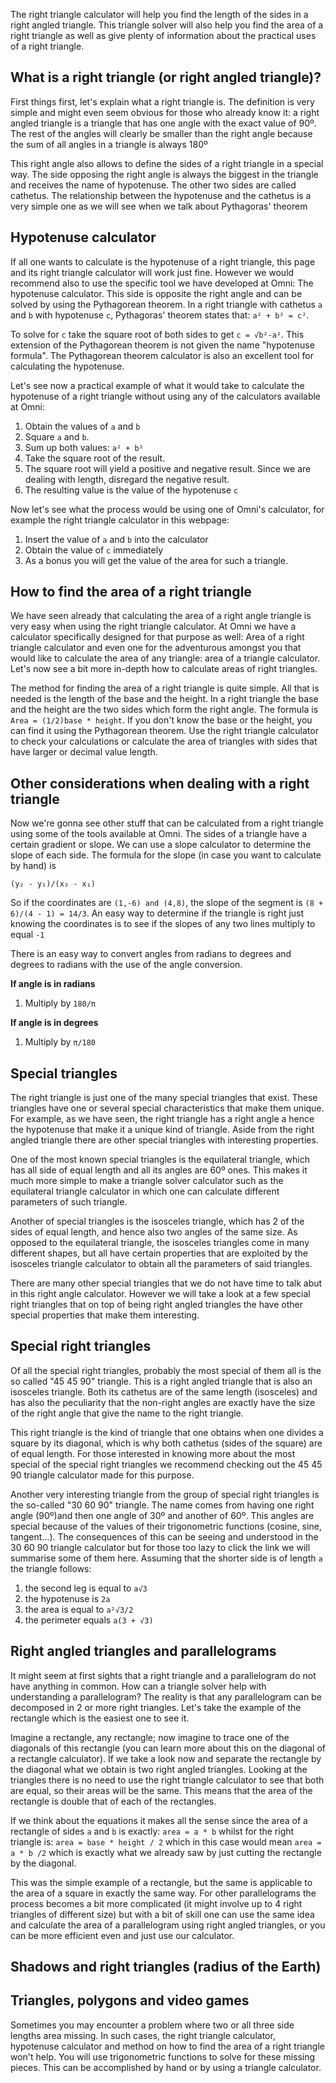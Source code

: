 The right triangle calculator will help you find the length of the sides in a right angled triangle. This triangle solver will also help you find the area of a right triangle as well as give plenty of information about the practical uses of a right triangle.

## What is a right triangle (or right angled triangle)?

First things first, let's explain what a right triangle is. The definition is very simple and might even seem obvious for those who already know it: a right angled triangle is a triangle that has one angle with the exact value of 90º. The rest of the angles will clearly be smaller than the right angle because the sum of all angles in a triangle is always 180º

This right angle also allows to define the sides of a right triangle in a special way. The side opposing the right angle is always the biggest in the triangle and receives the name of hypotenuse. The other two sides are called cathetus. The relationship between the hypotenuse and the cathetus is a very simple one as we will see when we talk about Pythagoras' theorem 

## Hypotenuse calculator

If all one wants to calculate is the hypotenuse of a right triangle, this page and its right triangle calculator will work just fine. However we would recommend also to use the specific tool we have developed at Omni: <portal cid="1098">The hypotenuse calculator</portal>. This side is opposite the right angle and can be solved by using the Pythagorean theorem. In a right triangle with cathetus `a` and `b` with hypotenuse `c`, Pythagoras' theorem states that: `a² + b² = c²`. 

To solve for `c` take the <portal cid="151">square root</portal> of both sides to get `c = √b²-a²`. This extension of the Pythagorean theorem is not given the name "hypotenuse formula". The <portal cid="53">Pythagorean theorem calculator</portal> is also an excellent tool for calculating the hypotenuse.

Let's see now a practical example of what it would take to calculate the hypotenuse of a right triangle without using any of the calculators available at Omni:

1. Obtain the values of `a` and `b`
1. Square `a` and `b`.
1. Sum up both values: `a² + b²`
1. Take the square root of the result. 
1. The square root will yield a positive and negative result. Since we are dealing with length, disregard the negative result.
1. The resulting value is the value of the hypotenuse `c`


Now let's see what the process would be using one of Omni's calculator, for example the right triangle calculator in this webpage:

1) Insert the value of `a` and `b` into the calculator
1) Obtain the value of `c` immediately
1) As a bonus you will get the value of the area for such a triangle.


## How to find the area of a right triangle

We have seen already that calculating the area of a right angle triangle is very easy when using the right triangle calculator. At Omni we have a calculator specifically designed for that purpose as well: <portal cid=1100> Area of a right triangle calculator</portal> and even one for the adventurous amongst you that would like to calculate the area of any triangle: <portal cid=906> area of a triangle calculator</portal>. Let's now see a bit more in-depth how to calculate areas of right triangles.

The method for finding the area of a right triangle is quite simple. All that is needed is the length of the base and the height. In a right triangle the base and the height are the two sides which form the right angle. The formula is `Area = (1/2)base * height`. If you don't know the base or the height, you can find it using the Pythagorean theorem. Use the right triangle calculator to check your calculations or calculate the area of triangles with sides that have larger or decimal value length.

## Other considerations when dealing with a right triangle

Now we're gonna see other stuff that can be calculated from a right triangle using some of the tools available at Omni. The sides of a triangle have a certain gradient or slope. We can use a <portal cid="184">slope calculator</portal> to determine the slope of each side. The formula for the slope (in case you want to calculate by hand) is 

`(y₂ - y₁)/(x₂ - x₁)`

So if the coordinates are `(1,-6) and (4,8)`, the slope of the segment is `(8 + 6)/(4 - 1) = 14/3`.  An easy way to determine if the triangle is right just knowing the coordinates is to see if the slopes of any two lines multiply to equal `-1`

There is an easy way to convert angles from radians to degrees and degrees to radians with the use of the <portal cid="211">angle conversion</portal>.  

**If angle is in radians**
1. Multiply by `180/π`

**If angle is in degrees**
1. Multiply by `π/180`

## Special triangles

The right triangle is just one of the many special triangles that exist. These triangles have one or several special characteristics that make them unique. For example, as we have seen, the right triangle has a right angle a hence the hypotenuse that make it a unique kind of triangle. Aside from the right angled triangle there are other special triangles with interesting properties.

One of the most known special triangles is the equilateral triangle, which has all side of equal length and all its angles are 60º ones. This makes it much more simple to make a triangle solver calculator such as the <portal cid=983>equilateral triangle calculator</portal> in which one can calculate different parameters of such triangle.

Another of special triangles is the isosceles triangle, which has 2 of the sides of equal length, and hence also two angles of the same size. As opposed to the equilateral triangle, the isosceles triangles come in many different shapes, but all have certain properties that are exploited by the <portal cid=981>isosceles triangle calculator</portal> to obtain all the parameters of said triangles.

There are many other special triangles that we do not have time to talk abut in this right angle calculator. However we will take a look at a few special right triangles that on top of being right angled triangles the have other special properties that make them interesting.

## Special right triangles

Of all the special right triangles, probably the most special of them all is the so called "45 45 90" triangle. This is a right angled triangle that is also an isosceles triangle. Both its cathetus are of the same length (isosceles) and has also the peculiarity that the non-right angles are exactly have the size of the right angle that give the name to the right triangle. 

This right triangle is the kind of triangle that one obtains when one divides a square by its diagonal, which is why both cathetus (sides of the square) are of equal length. For those interested in knowing more about the most special of the special right triangles we recommend checking out the <portal cid=1076> 45 45 90 triangle calculator</portal> made for this purpose.

Another very interesting triangle from the group of special right triangles is the so-called "30 60 90" triangle. The name comes from having one right angle (90º)and then one angle of 30º and another of 60º. This angles are special because of the values of their trigonometric functions (cosine, sine, tangent...). The consequences of this can be seeing and understood in the <portal cid=1077>30 60 90 triangle calculator </portal> but for those too lazy to click the link we will summarise some of them here. Assuming that the shorter side is of length `a` the triangle follows:

1) the second leg is equal to `a√3`
1) the hypotenuse is `2a`
1) the area is equal to `a²√3/2`
1) the perimeter equals `a(3 + √3)`

## Right angled triangles and parallelograms

It might seem at first sights that a right triangle and a parallelogram do not have anything in common. How can a triangle solver help with understanding a parallelogram? The reality is that any parallelogram can be decomposed in 2 or more right triangles. Let's take the example of the rectangle which is the easiest one to see it. 

Imagine a rectangle, any rectangle; now imagine to trace one of the diagonals of this rectangle (you can learn more about this on the <portal cid=1094>diagonal of a rectangle calculator</portal>). If we take a look now and separate the rectangle by the diagonal what we obtain is two right angled triangles. Looking at the triangles there is no need to use the right triangle calculator to see that both are equal, so their areas will be the same. This means that the area of the rectangle is double that of each of the rectangles.

If we think about the equations it makes all the sense since the <portal cid=749>area of a rectangle</portal> of sides `a` and `b` is exactly: `area = a * b` whilst for the right triangle is: `area = base * height / 2` which in this case would mean `area = a * b /2` which is exactly what we already saw by just cutting the rectangle by the diagonal.

This was the simple example of a rectangle, but the same is applicable to the <portal cid=1085>area of a square</portal> in exactly the same way. For other parallelograms the process becomes a bit more complicated (it might involve up to 4 right triangles of different size) but with a bit of skill one can use the same idea and calculate the <portal cid=933>area of a parallelogram</portal> using right angled triangles, or you can be more efficient even and just use our calculator.

## Shadows and right triangles (radius of the Earth)

## Triangles, polygons and video games


<later>Sometimes you may encounter a problem where two or all three side lengths area missing. In such cases, the right triangle calculator, hypotenuse calculator and method on how to find the area of a right triangle won't help. You will use trigonometric functions to solve for these missing pieces. This can be accomplished by hand or by using a <portal cid="185">triangle calculator</portal>.</later>
